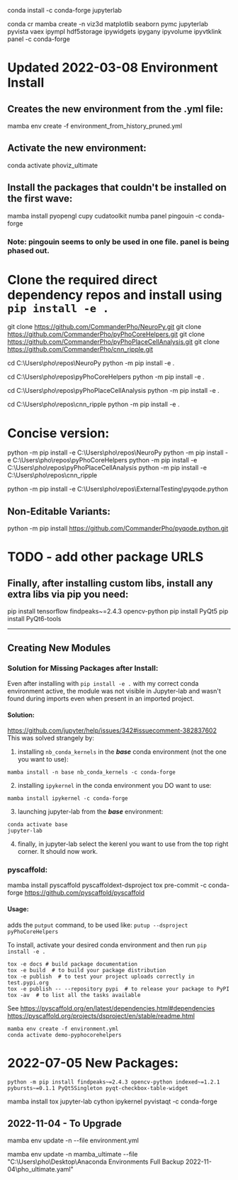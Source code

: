 
conda install -c conda-forge jupyterlab


conda cr
mamba create -n viz3d matplotlib seaborn pymc jupyterlab pyvista vaex ipympl hdf5storage ipywidgets ipygany ipyvolume ipyvtklink panel -c conda-forge


# Updated 2022-03-08 Environment Install
## Creates the new environment from the .yml file:
mamba env create -f environment_from_history_pruned.yml

## Activate the new environment:
conda activate phoviz_ultimate

## Install the packages that couldn't be installed on the first wave:
mamba install pyopengl cupy cudatoolkit numba panel pingouin -c conda-forge
### Note: pingouin seems to only be used in one file. panel is being phased out.

# Clone the required direct dependency repos and install using `pip install -e .`
git clone https://github.com/CommanderPho/NeuroPy.git
git clone https://github.com/CommanderPho/pyPhoCoreHelpers.git
git clone https://github.com/CommanderPho/pyPhoPlaceCellAnalysis.git
git clone https://github.com/CommanderPho/cnn_ripple.git


cd C:\Users\pho\repos\NeuroPy
python -m pip install -e .

cd C:\Users\pho\repos\pyPhoCoreHelpers
python -m pip install -e .

cd C:\Users\pho\repos\pyPhoPlaceCellAnalysis
python -m pip install -e .

cd C:\Users\pho\repos\cnn_ripple
python -m pip install -e .




# Concise version:
python -m pip install -e C:\Users\pho\repos\NeuroPy
python -m pip install -e C:\Users\pho\repos\pyPhoCoreHelpers
python -m pip install -e C:\Users\pho\repos\pyPhoPlaceCellAnalysis
python -m pip install -e C:\Users\pho\repos\cnn_ripple


python -m pip install -e C:\Users\pho\repos\ExternalTesting\pyqode.python

## Non-Editable Variants:
python -m pip install https://github.com/CommanderPho/pyqode.python.git
# TODO - add other package URLS


## Finally, after installing custom libs, install any extra libs via pip you need:
pip install tensorflow findpeaks~=2.4.3 opencv-python
pip install PyQt5
pip install PyQt6-tools



---
## Creating New Modules

### Solution for Missing Packages after Install:
Even after installing with `pip install -e .` with my correct conda environment active, the module was not visible in Jupyter-lab and wasn't found during imports even when present in an imported project. 

#### Solution:
https://github.com/jupyter/help/issues/342#issuecomment-382837602
This was solved strangely by:
1. installing `nb_conda_kernels` in the ***base*** conda environment (not the one you want to use):
```
mamba install -n base nb_conda_kernels -c conda-forge
```
2. installing `ipykernel` in the conda environment you DO want to use:
```
mamba install ipykernel -c conda-forge
```
3. launching jupyter-lab from the ***base*** environment:
```
conda activate base
jupyter-lab
```
4. finally, in jupyter-lab select the kerenl you want to use from the top right corner. It should now work.



### pyscaffold:
mamba install pyscaffold pyscaffoldext-dsproject tox pre-commit -c conda-forge
https://github.com/pyscaffold/pyscaffold

#### Usage:
adds the `putput` command, to be used like:
`putup --dsproject pyPhoCoreHelpers`

To install, activate your desired conda environment and then run
`pip install -e .`

```
tox -e docs # build package documentation
tox -e build  # to build your package distribution
tox -e publish  # to test your project uploads correctly in test.pypi.org
tox -e publish -- --repository pypi  # to release your package to PyPI
tox -av  # to list all the tasks available
```

See 
https://pyscaffold.org/en/latest/dependencies.html#dependencies
https://pyscaffold.org/projects/dsproject/en/stable/readme.html


```
mamba env create -f environment.yml
conda activate demo-pyphocorehelpers
```


# 2022-07-05 New Packages:
	python -m pip install findpeaks~=2.4.3 opencv-python indexed~=1.2.1 pybursts~=0.1.1 PyQt5Singleton pyqt-checkbox-table-widget

mamba install tox jupyter-lab cython ipykernel pyvistaqt -c conda-forge


## 2022-11-04 - To Upgrade

mamba env update -n <your-env> --file environment.yml


mamba env update -n mamba_ultimate --file "C:\Users\pho\Desktop\Anaconda Environments Full Backup 2022-11-04\pho_ultimate.yaml"